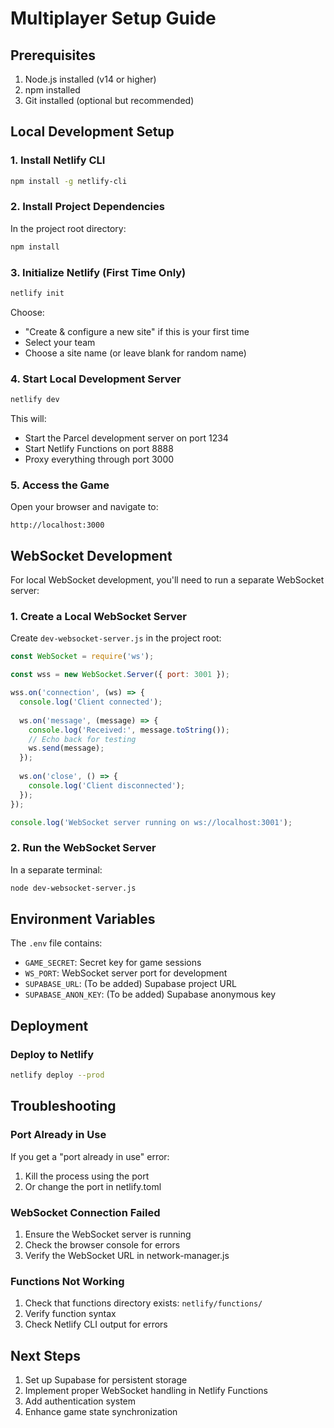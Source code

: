 # Multiplayer Setup Guide

## Prerequisites

1. Node.js installed (v14 or higher)
2. npm installed
3. Git installed (optional but recommended)

## Local Development Setup

### 1. Install Netlify CLI

```bash
npm install -g netlify-cli
```

### 2. Install Project Dependencies

In the project root directory:

```bash
npm install
```

### 3. Initialize Netlify (First Time Only)

```bash
netlify init
```

Choose:
- "Create & configure a new site" if this is your first time
- Select your team
- Choose a site name (or leave blank for random name)

### 4. Start Local Development Server

```bash
netlify dev
```

This will:
- Start the Parcel development server on port 1234
- Start Netlify Functions on port 8888
- Proxy everything through port 3000

### 5. Access the Game

Open your browser and navigate to:
```
http://localhost:3000
```

## WebSocket Development

For local WebSocket development, you'll need to run a separate WebSocket server:

### 1. Create a Local WebSocket Server

Create `dev-websocket-server.js` in the project root:

```javascript
const WebSocket = require('ws');

const wss = new WebSocket.Server({ port: 3001 });

wss.on('connection', (ws) => {
  console.log('Client connected');
  
  ws.on('message', (message) => {
    console.log('Received:', message.toString());
    // Echo back for testing
    ws.send(message);
  });
  
  ws.on('close', () => {
    console.log('Client disconnected');
  });
});

console.log('WebSocket server running on ws://localhost:3001');
```

### 2. Run the WebSocket Server

In a separate terminal:

```bash
node dev-websocket-server.js
```

## Environment Variables

The `.env` file contains:
- `GAME_SECRET`: Secret key for game sessions
- `WS_PORT`: WebSocket server port for development
- `SUPABASE_URL`: (To be added) Supabase project URL
- `SUPABASE_ANON_KEY`: (To be added) Supabase anonymous key

## Deployment

### Deploy to Netlify

```bash
netlify deploy --prod
```

## Troubleshooting

### Port Already in Use

If you get a "port already in use" error:
1. Kill the process using the port
2. Or change the port in netlify.toml

### WebSocket Connection Failed

1. Ensure the WebSocket server is running
2. Check the browser console for errors
3. Verify the WebSocket URL in network-manager.js

### Functions Not Working

1. Check that functions directory exists: `netlify/functions/`
2. Verify function syntax
3. Check Netlify CLI output for errors

## Next Steps

1. Set up Supabase for persistent storage
2. Implement proper WebSocket handling in Netlify Functions
3. Add authentication system
4. Enhance game state synchronization
